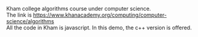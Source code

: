 Kham college algorithms course under computer science.  
The link is https://www.khanacademy.org/computing/computer-science/algorithms  
All the code in Kham is javascript. In this demo, the c++ version is offered.  

